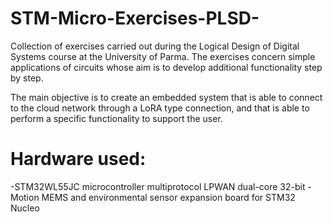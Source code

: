 # STM-Micro-Exercises-PLSD-
Collection of exercises carried out during the Logical Design of Digital Systems course at the University of Parma.
The exercises concern simple applications of circuits whose aim is to develop additional functionality step by step.

The main objective is to create an embedded system that is able to connect to the cloud network through a LoRA type connection,
and that is able to perform a specific functionality to support the user.

# Hardware used:
-STM32WL55JC microcontroller multiprotocol LPWAN dual-core 32-bit
-Motion MEMS and environmental sensor expansion board for STM32 Nucleo
